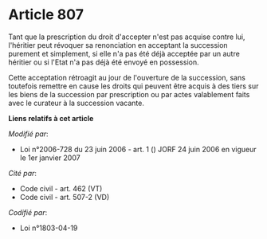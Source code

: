 # Article 807

Tant que la prescription du droit d'accepter n'est pas acquise contre lui, l'héritier peut révoquer sa renonciation en
acceptant la succession purement et simplement, si elle n'a pas été déjà acceptée par un autre héritier ou si l'Etat n'a pas
déjà été envoyé en possession.

Cette acceptation rétroagit au jour de l'ouverture de la succession, sans toutefois remettre en cause les droits qui peuvent
être acquis à des tiers sur les biens de la succession par prescription ou par actes valablement faits avec le curateur à la
succession vacante.

**Liens relatifs à cet article**

_Modifié par_:

  - Loi n°2006-728 du 23 juin 2006 - art. 1 () JORF 24 juin 2006 en vigueur le 1er janvier 2007

_Cité par_:

  - Code civil - art. 462 (VT)
  - Code civil - art. 507-2 (VD)

_Codifié par_:

  - Loi n°1803-04-19
